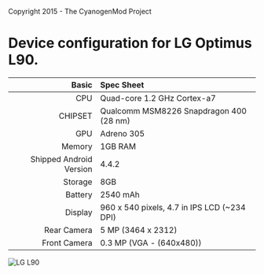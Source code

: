 Copyright 2015 - The CyanogenMod Project

Device configuration for LG Optimus L90.
=====================================

Basic   | Spec Sheet
-------:|:-------------------------
CPU     | Quad-core 1.2 GHz Cortex-a7
CHIPSET | Qualcomm MSM8226 Snapdragon 400 (28 nm)
GPU     | Adreno 305
Memory  | 1GB RAM
Shipped Android Version | 4.4.2
Storage | 8GB
Battery | 2540 mAh
Display | 960 x 540 pixels, 4.7 in IPS LCD (~234 DPI)
Rear Camera  | 5 MP (3464 x 2312)
Front Camera | 0.3 MP (VGA - (640x480))


![LG L90](http://www.lg.com/ae/images/mobile-phones/l90-d410/gallery/smart-phone-l90-d410-450x370-01.jpg "LG L90")

